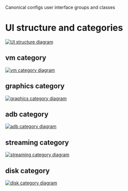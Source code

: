 Canonical configs user interface groups and classes

# UI structure and categories
[![UI structure diagram](./doc/linkage.png)](https://cs.android.com/android/platform/superproject/+/master:device/google/cuttlefish/host/commands/cvd/parser/doc/linkage.svg)

## vm category
[![vm category diagram](./doc/vm.png)](https://cs.android.com/android/platform/superproject/+/master:device/google/cuttlefish/host/commands/cvd/parser/doc/vm.svg)

## graphics category
[![graphics category diagram](./doc/graphics.png)](https://cs.android.com/android/platform/superproject/+/master:device/google/cuttlefish/host/commands/cvd/parser/doc/graphics.svg)

## adb category
[![adb category diagram](./doc/adb.png)](https://cs.android.com/android/platform/superproject/+/master:device/google/cuttlefish/host/commands/cvd/parser/doc/adb.svg)

## streaming category
[![streaming category diagram](./doc/streaming.png)](https://cs.android.com/android/platform/superproject/+/master:device/google/cuttlefish/host/commands/cvd/parser/doc/streaming.svg)

## disk category
[![disk category diagram](./doc/disk.png)](https://cs.android.com/android/platform/superproject/+/master:device/google/cuttlefish/host/commands/cvd/parser/doc/disk.svg)
